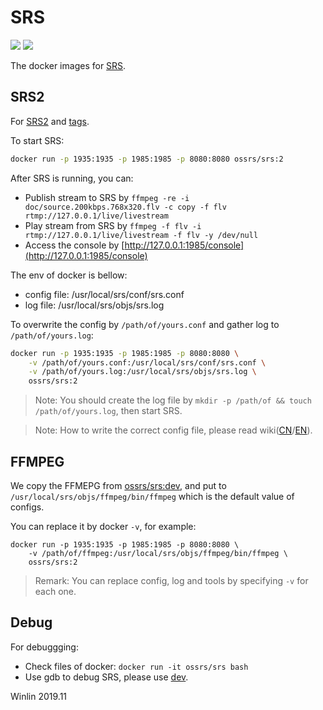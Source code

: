 # SRS

![](http://ossrs.net:8000/gif/v1/sls.gif?site=github.com&path=/docker/v2)
[![](https://cloud.githubusercontent.com/assets/2777660/22814959/c51cbe72-ef92-11e6-81cc-32b657b285d5.png)](https://github.com/ossrs/srs/wiki/v1_CN_Contact#wechat)

The docker images for [SRS](https://github.com/ossrs/srs).

## SRS2

For [SRS2](https://github.com/ossrs/srs/tree/2.0release) and [tags](https://github.com/ossrs/srs/tags).

To start SRS:

```bash
docker run -p 1935:1935 -p 1985:1985 -p 8080:8080 ossrs/srs:2
```

After SRS is running, you can:

* Publish stream to SRS by ```ffmpeg -re -i doc/source.200kbps.768x320.flv -c copy -f flv rtmp://127.0.0.1/live/livestream```
* Play stream from SRS by ```ffmpeg -f flv -i rtmp://127.0.0.1/live/livestream -f flv -y /dev/null```
* Access the console by [http://127.0.0.1:1985/console](http://127.0.0.1:1985/console)

The env of docker is bellow:

* config file: /usr/local/srs/conf/srs.conf
* log file: /usr/local/srs/objs/srs.log

To overwrite the config by `/path/of/yours.conf` and gather log to `/path/of/yours.log`:

```bash
docker run -p 1935:1935 -p 1985:1985 -p 8080:8080 \
    -v /path/of/yours.conf:/usr/local/srs/conf/srs.conf \
    -v /path/of/yours.log:/usr/local/srs/objs/srs.log \
    ossrs/srs:2
```

> Note: You should create the log file by ```mkdir -p /path/of && touch /path/of/yours.log```, then start SRS.

> Note: How to write the correct config file, please read wiki([CN](https://github.com/ossrs/srs/wiki/v2_CN_Home)/[EN](https://github.com/ossrs/srs/wiki/v2_EN_Home)).

## FFMPEG

We copy the FFMEPG from [ossrs/srs:dev](https://github.com/ossrs/srs-docker/tree/dev),
and put to `/usr/local/srs/objs/ffmpeg/bin/ffmpeg` which is the default value of configs.

You can replace it by docker `-v`, for example:

```
docker run -p 1935:1935 -p 1985:1985 -p 8080:8080 \
    -v /path/of/ffmpeg:/usr/local/srs/objs/ffmpeg/bin/ffmpeg \
    ossrs/srs:2
```

> Remark: You can replace config, log and tools by specifying `-v` for each one.

## Debug

For debuggging:

* Check files of docker: ```docker run -it ossrs/srs bash```
* Use gdb to debug SRS, please use [dev](https://github.com/ossrs/srs-docker/tree/dev#usage).

Winlin 2019.11
